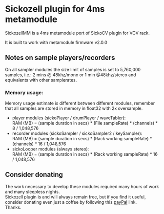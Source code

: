 # **Sickozell plugin for 4ms metamodule**  

SickozellMM is a 4ms metamodule port of SickoCV plugin for VCV rack.

It is built to work with metamodule firmware v2.0.0

## Notes on sample players/recorders
On all sampler modules the size limit of samples is set to 5,760,000 samples, i.e.: 2 mins @ 48khz/mono or 1 min @48khz/stereo and equivalents with other samplerates.

### Memory usage:
Memory usage estimate is different between different modules, remember that all samples are stored in memory in float32 with 2x oversample.  

- player modules (sickoPlayer / drumPlayer / waveTabler):  
  RAM (MB) = (sample duration in secs) * (File sampleRate) * (channels) * 8 / 1,048,576
- recorder modules (sickoSampler / sickoSampler2 / keySampler):  
  RAM (MB) = (sample duration in secs) * (Rack working sampleRate) * (channels) * 16 / 1,048,576
- sickoLooper modules (always stereo):  
  RAM (MB) = (sample duration in secs) * (Rack working sampleRate) * 16 / 1,048,576



## **Consider donating**  
The work necessary to develop these modules required many hours of work and many sleepless nights.  
Sickozell plugin is and will always remain free, but if you find it useful, consider donating even just a coffee by following this [payPal](https://paypal.me/sickozell) link.  
Thanks.
